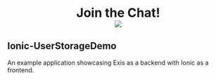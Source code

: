 <div align="center">
	<h1>Join the Chat!
	<br>
	<img src="http://slack.exis.io/badge.svg">
	</h3>
</div>

## Ionic-UserStorageDemo

An example application showcasing Exis as a backend with Ionic as a frontend.
